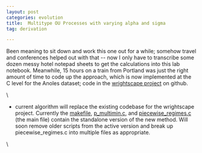 ```yaml
---
layout: post
categories: evolution
title:  Multitype OU Processes with varying alpha and sigma
tag: derivation

---
```







Been meaning to sit down and work this one out for a while; somehow
travel and conferences helped out with that -- now I only have to
transcribe some dozen messy hotel notepad sheets to get the calculations
into this lab notebook. Meanwhile, 15 hours on a train from Portland was
just the right amount of time to code up the approach, which is now
implemented at the C level for the Anoles dataset; code in the
[wrightscape
project](http://github.com/cboettig/wrightscape "http://github.com/cboettig/wrightscape")
on github.

\

-   current algorithm will replace the existing codebase for the
    wrightscape project. Currently the
    [makefile](http://github.com/cboettig/wrightscape/blob/007476cec25babd95f1829b8c14ddfadfb53e1a9/src/makefile "http://github.com/cboettig/wrightscape/blob/007476cec25babd95f1829b8c14ddfadfb53e1a9/src/makefile"),
    [p\_multimin.c](http://github.com/cboettig/wrightscape/commit/02a8611bc2008cbcbcc567d41552b569683d40e9#diff-0 "http://github.com/cboettig/wrightscape/commit/02a8611bc2008cbcbcc567d41552b569683d40e9#diff-0"),
    and
    [piecewise\_regimes.c](http://github.com/cboettig/wrightscape/blob/007476cec25babd95f1829b8c14ddfadfb53e1a9/src/piecewise_regimes.c "http://github.com/cboettig/wrightscape/blob/007476cec25babd95f1829b8c14ddfadfb53e1a9/src/piecewise_regimes.c")
    (the main file) contain the standalone version of the new method.
    Will soon remove older scripts from the active version and break up
    piecewise\_regimes.c into multiple files as appropriate.

\

